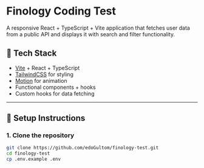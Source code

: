 # Finology Coding Test

A responsive React + TypeScript + Vite application that fetches user data from a public API and displays it with search and filter functionality.

## 🚀 Tech Stack

- [Vite](https://vitejs.dev/) + React + TypeScript
- [TailwindCSS](https://tailwindcss.com/) for styling
- [Motion](https://motion.dev/) for animation
- Functional components + hooks
- Custom hooks for data fetching

---

## 🔧 Setup Instructions

### 1. Clone the repository

```bash
git clone https://github.com/edoGultom/finology-test.git
cd finology-test
cp .env.example .env
```
